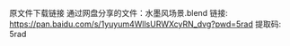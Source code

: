 原文件下载链接
通过网盘分享的文件：水墨风场景.blend
链接: https://pan.baidu.com/s/1yuyum4WllsURWXcyRN_dvg?pwd=5rad 提取码: 5rad

